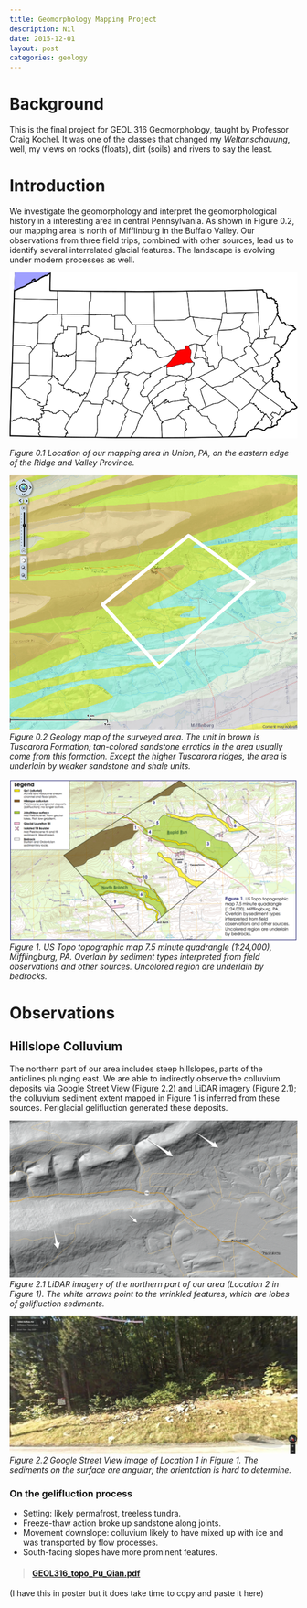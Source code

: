 ```yaml
---
title: Geomorphology Mapping Project
description: Nil
date: 2015-12-01
layout: post
categories: geology
---
```


# Background

This is the final project for GEOL 316 Geomorphology, taught by Professor Craig Kochel. It was one of the classes that changed my _Weltanschauung_, well, my views on rocks (floats), dirt (soils) and rivers to say the least.


# Introduction


We investigate the geomorphology and interpret the geomorphological history in a interesting area in central Pennsylvania. As shown in Figure 0.2, our mapping area is north of Mifflinburg in the Buffalo Valley. Our observations from three field trips, combined with other sources, lead us to identify several interrelated glacial features. The landscape is evolving under modern processes as well.

![](https://raw.githubusercontent.com/xiaoyingpu/xiaoyingpu.github.io/master/_media/geomorph/county.png)

*Figure 0.1 Location of our mapping area in Union, PA, on the eastern edge of the Ridge and Valley Province.*

![](https://raw.githubusercontent.com/xiaoyingpu/xiaoyingpu.github.io/master/_media/geomorph/map.png)
*Figure 0.2 Geology map of the surveyed area. The unit in brown is Tuscarora Formation; tan-colored sandstone erratics in the area usually come from this formation. Except the higher Tuscarora ridges, the area is underlain by weaker sandstone and shale units.*

![](https://raw.githubusercontent.com/xiaoyingpu/xiaoyingpu.github.io/master/_media/geomorph/fig1.png)
*Figure 1. US Topo topographic map 7.5 minute quadrangle (1:24,000), Mifflingburg, PA. Overlain by sediment types interpreted from field observations and other sources. Uncolored region are underlain by bedrocks.*


# Observations

## Hillslope Colluvium


The northern part of our area includes steep hillslopes, parts of the anticlines plunging east. We are able to indirectly observe the colluvium deposits via Google Street View (Figure 2.2) and LiDAR imagery (Figure 2.1); the colluvium sediment extent mapped in Figure 1 is inferred from these sources. Periglacial gelifluction generated these deposits.


![](https://raw.githubusercontent.com/xiaoyingpu/xiaoyingpu.github.io/master/_media/geomorph/lidar-slope.png)
*Figure 2.1 LiDAR imagery of the northern part of our area (Location 2 in Figure 1). The white arrows point to the wrinkled features, which are lobes of gelifluction sediments.*

![](https://raw.githubusercontent.com/xiaoyingpu/xiaoyingpu.github.io/master/_media/geomorph/street-view.png)
*Figure 2.2 Google Street View image of Location 1 in Figure 1. The sediments on the surface are angular; the orientation is hard to determine.*


### On the gelifluction process


- Setting: likely permafrost, treeless tundra.
- Freeze-thaw action broke up sandstone along joints.
- Movement downslope: colluvium likely to have mixed up with ice and was transported by flow processes.
- South-facing slopes have more prominent features.



<blockquote class="embedly-card" data-card-key="d8e93230b3514a62a0e9a64e14c63c27" data-card-chrome="0" data-card-controls="0"><h4><a href="https://drive.google.com/a/bucknell.edu/file/d/0B5A4OovG78r3b2U0RVR6d0hCbFk/preview">GEOL316_topo_Pu_Qian.pdf</a></h4><p></p></blockquote>
<script async src="//cdn.embedly.com/widgets/platform.js" charset="UTF-8"></script>


(I have this in poster but it does take time to copy and paste it here)
